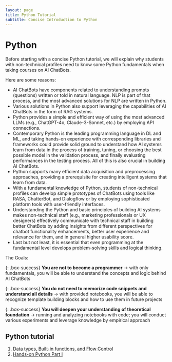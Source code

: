 ```yaml
---
layout: page
title: Python Tutorial
subtitle: Concise Introduction to Python
---
```


# Python

Before starting with a concise Python tutorial, we will explain why students with non-technical profiles need to know some Python fundamentals when taking courses on AI ChatBots. 

Here are some reasons:

  - AI ChatBots have components related to understanding prompts (questions) written or told in natural language. NLP is part of that process, and the most advanced solutions for NLP are written in Python.
  - Various solutions in Python also support leveraging the capabilities of AI ChatBots in the form of RAG systems.
  - Python provides a simple and efficient way of using the most advanced LLMs (e.g., ChatGPT-4o, Claude-3-Sonnet, etc.) by employing API connections.
  - Contemporary Python is the leading programming language in DL and ML, and taking hands-on experience with corresponding libraries and frameworks could provide solid ground to understand how AI systems learn from data in the process of training, tuning, or choosing the best possible model in the validation process, and finally evaluating performances in the testing process. All of this is also crucial in building AI ChatBots.
  - Python supports many efficient data acquisition and preprocessing approaches, providing a prerequisite for creating intelligent systems that learn from data.
  - With a fundamental knowledge of Python, students of non-technical profiles can develop simple prototypes of ChatBots using tools like RASA, ChatterBot, and Dialogflow or by employing sophisticated platform tools with user-friendly interfaces.
  - Understanding the Python and basic principles of building AI systems makes non-technical staff (e.g., marketing professionals or UX designers) effectively communicate with technical staff in building better ChatBots by adding insights from different perspectives for chatbot functionality enhancements, better user experience and relevance for them, and in general higher usability score.
  - Last but not least, it is essential that even programming at the fundamental level develops problem-solving skills and logical thinking.  

The Goals:

{: .box-success}
**You are not to become a programmer** &rarr; with only fundamentals, you will be able to understand the concepts and logic behind AI ChatBots

{: .box-success}
**You do not need to memorize code snippets and understand all details** &rarr; with provided notebooks, you will be able to recognize template building blocks and how to use them in future projects

{: .box-success}
**You will deepen your understanding of theoretical foundation** &rarr; running and analyzing notebooks with code; you will conduct various experiments and leverage knowledge by empirical approach   

## Python tutorial

1. [Data types, Built-in functions, and Flow Control](./intro.md)
2. [Hands-on Python Part I](./python_hands-on_1.md)
